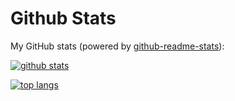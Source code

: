 # Github Stats

My GitHub stats (powered by [github-readme-stats](https://github.com/dawidolko/github-readme-stats)):

[![github stats](https://github-readme-stats.vercel.app/api?username=dawidolko&show_icons=true&hide_title=true&hide_border=true)](https://ubuntu-ahmed.vercel.app)

[![top langs](https://github-readme-stats.vercel.app/api/top-langs/?username=dawidolko&layout=compact&hide_border=true)](https://windows-ahmed.vercel.app)
